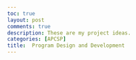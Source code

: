 ```yaml
---
toc: true
layout: post
comments: true
description: These are my project ideas.
categories: [APCSP]
title:  Program Design and Development
---
```

